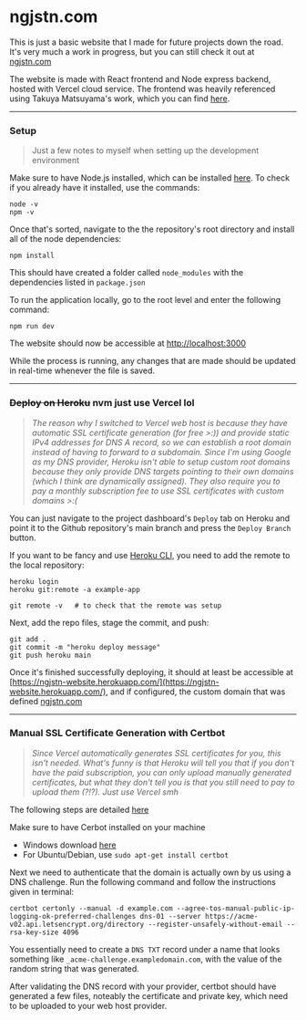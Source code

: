# ngjstn.com 

This is just a basic website that I made for future projects down the road. It's very much a work in progress, but you can still check it out at [ngjstn.com](http://ngjstn.com) 

The website is made with React frontend and Node express backend, hosted with Vercel cloud service. The frontend was heavily referenced using Takuya Matsuyama's work, which you can find [here](https://github.com/craftzdog/craftzdog-homepage). 

---

### Setup
> Just a few notes to myself when setting up the development environment 

Make sure to have Node.js installed, which can be installed [here](https://nodejs.org/en/download/). To check if you already have it installed, use the commands: 
``` 
node -v 
npm -v
```

Once that's sorted, navigate to the the repository's root directory and install all of the node dependencies: 
```
npm install
```
This should have created a folder called `node_modules` with the dependencies listed in `package.json` 

To run the application locally, go to the root level and enter the following command: 
```
npm run dev 
```
The website should now be accessible at [http://localhost:3000](http://localhost:3000) 

While the process is running, any changes that are made should be updated in real-time whenever the file is saved. 

--- 

### ~~Deploy on Heroku~~ nvm just use Vercel lol 

> *The reason why I switched to Vercel web host is because they have automatic SSL certificate generation (for free >:)) and provide static IPv4 addresses for DNS A record, so we can establish a root domain instead of having to forward to a subdomain. Since I'm using Google as my DNS provider, Heroku isn't able to setup custom root domains because they only provide DNS targets pointing to their own domains (which I think are dynamically assigned). They also require you to pay a monthly subscription fee to use SSL certificates with custom domains >:(* 

You can just navigate to the project dashboard's `Deploy` tab on Heroku and point it to the Github repository's main branch and press the `Deploy Branch` button. 

If you want to be fancy and use [Heroku CLI](https://devcenter.heroku.com/articles/heroku-cli), you need to add the remote to the local repository: 
```
heroku login
heroku git:remote -a example-app

git remote -v   # to check that the remote was setup 
```

Next, add the repo files, stage the commit, and push: 
```
git add .
git commit -m "heroku deploy message" 
git push heroku main 
```


Once it's finished successfully deploying, it should at least be accessible at [https://ngjstn-website.herokuapp.com/](https://ngjstn-website.herokuapp.com/), and if configured, the custom domain that was defined [ngjstn.com](http://ngjstn.com)


--- 

### Manual SSL Certificate Generation with Certbot

> *Since Vercel automatically generates SSL certificates for you, this isn't needed. What's funny is that Heroku will tell you that if you don't have the paid subscription, you can only upload manually generated certificates, but what they don't tell you is that you still need to pay to upload them (?!?). Just use Vercel smh*

The following steps are detailed [here](https://www.geeksforgeeks.org/using-certbot-manually-for-ssl-certificates/)

Make sure to have Cerbot installed on your machine 

* Windows download [here](https://dl.eff.org/certbot-beta-installer-win32.exe)
* For Ubuntu/Debian, use `sudo apt-get install certbot` 

Next we need to authenticate that the domain is actually own by us using a DNS challenge. Run the following command and follow the instructions given in terminal: 

```
certbot certonly --manual -d example.com --agree-tos-manual-public-ip-logging-ok-preferred-challenges dns-01 --server https://acme-v02.api.letsencrypt.org/directory --register-unsafely-without-email --rsa-key-size 4096
```

You essentially need to create a `DNS TXT` record under a name that looks something like `_acme-challenge.exampledomain.com`, with the value of the random string that was generated. 

After validating the DNS record with your provider, certbot should have generated a few files, noteably the certificate and private key, which need to be uploaded to your web host provider.


